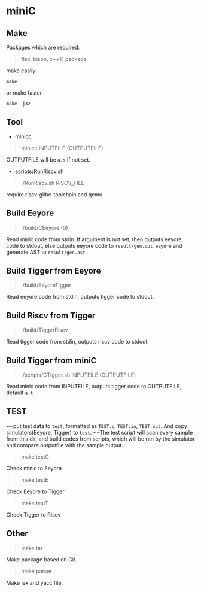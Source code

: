 # miniC
## Make 

Packages which are required:
>flex, bison, c++11 package 

make easily

```
make 
```

or make faster

```
make -j32
```

## Tool

* minicc 
> minicc INPUTFILE (OUTPUTFILE)

OUTPUTFILE will be ``a.s`` if not set.

* scripts/RunRiscv.sh 

> ./RunRiscv.sh RISCV_FILE

require riscv-glibc-toolchain and qemu



## Build Eeyore

> ./build/CEeyore (0)

Read minic code from stdin. If argument is not set, then outputs eeyore code to stdout, else outputs eeyore code to ``result/gen.out.eeyore`` and generate AST to ``result/gen.ast``

## Build Tigger from Eeyore

> ./build/EeyoreTigger 

Read eeyore code from stdin, outputs tigger code to stdout.

## Build Riscv from Tigger

> ./build/TiggerRiscv 

Read tigger code from stdin, outputs riscv code to stdout.

## Build Tigger from miniC

> ./scripts/CTigger.sh INPUTFILE (OUTPUTFILE)

Read minic code from INPUTFILE, outputs tigger code to OUTPUTFILE, default ``a.t``

## TEST

~~put test data to ``test``, formatted as ``TEST.c``, ``TEST.in``, ``TEST.out``. And copy simulators(Eeyore, Tigger) to ``test``. ~~The test script will scan every sample from this dir, and build codes from scripts, which will be ran by the simulator and compare outputfile with the sample output.

>make testC

Check minic to Eeyore

>make testE

Check Eeyore to Tigger

>make testT 

Check Tigger to Riscv

## Other

>make tar

Make package based on Git.

>make parser

Make lex and yacc file.
